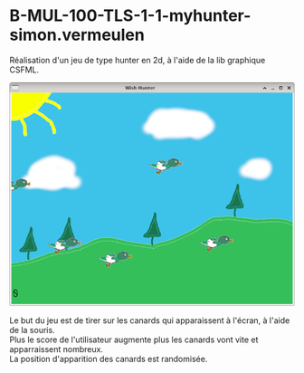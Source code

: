 # B-MUL-100-TLS-1-1-myhunter-simon.vermeulen

Réalisation d'un jeu de type hunter en 2d, à l'aide de la lib graphique CSFML.

![My Image](hunter.png)

Le but du jeu est de tirer sur les canards qui apparaissent à l'écran, à l'aide de la souris.  
Plus le score de l'utilisateur augmente plus les canards vont vite et apparraissent nombreux.  
La position d'apparition des canards est randomisée.  
